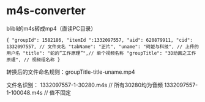 # m4s-converter
blibli的m4s转成mp4（直读PC目录）


``
{
"groupId": 1582186,
"itemId ":1332097557,
"aid": 620879911,
"cid": 1332097557, // 文件夹名
"tabName": "正片",
"uname": "珂姬与科技", // 上传的用户名
"title": "蛇的“工作原理”",// 单个视频名称
"groupTitle": "3D动画之工作原理", // 视频组名称
}
``

转换后的文件命名规则：groupTitle-title-uname.mp4

文件名识别：
1332097557-1-30280.m4s // 所有30280均为音频
1332097557-1-100048.m4s // 值不固定

